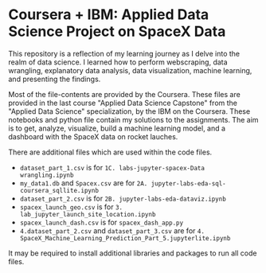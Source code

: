 # Coursera + IBM: Applied Data Science Project on SpaceX Data
This repository is a reflection of my learning journey as I delve into the realm of data science. I learned how to perform webscraping, data wrangling, explanatory data analysis, data visualization, machine learning, and presenting the findings.

Most of the file-contents are provided by the Coursera. These files are provided in the last course "Applied Data Science Capstone" from the "Applied Data Science" specialization, by the IBM on the Coursera. These notebooks and python file contain my solutions to the assignments. The aim is to get, analyze, visualize, build a machine learning model, and a dashboard with the SpaceX data on rocket lauches. 

There are additional files which are used within the code files.
- `dataset_part_1.csv` is for `1C. labs-jupyter-spacex-Data wrangling.ipynb`
- `my_data1.db` and `Spacex.csv` are for `2A. jupyter-labs-eda-sql-coursera_sqllite.ipynb`
- `dataset_part_2.csv` is for `2B. jupyter-labs-eda-dataviz.ipynb`
- `spacex_launch_geo.csv` is for `3. lab_jupyter_launch_site_location.ipynb`
- `spacex_launch_dash.csv` is for `spacex_dash_app.py`
- `4.dataset_part_2.csv` and `dataset_part_3.csv` are for `4. SpaceX_Machine_Learning_Prediction_Part_5.jupyterlite.ipynb`

It may be required to install additional libraries and packages to run all code files.
